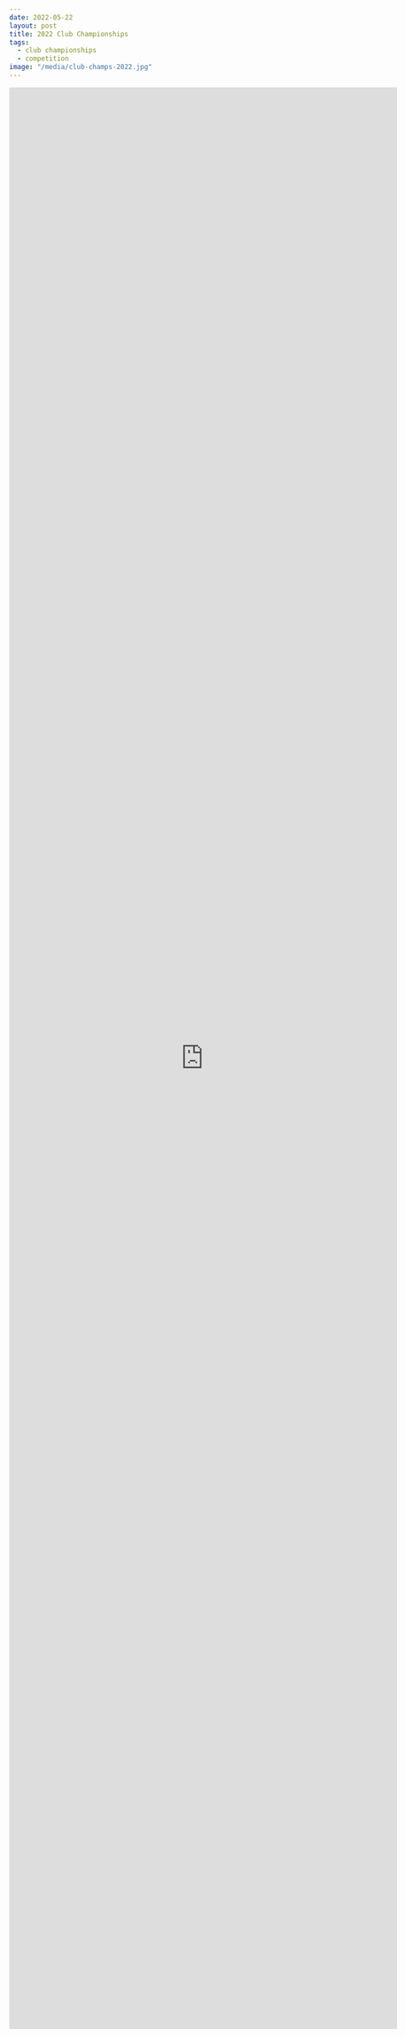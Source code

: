 ```yaml
---
date: 2022-05-22
layout: post
title: 2022 Club Championships
tags:
  - club championships
  - competition
image: "/media/club-champs-2022.jpg"
---
```


<iframe src = "https://docs.google.com/forms/d/e/1FAIpQLSesbf6Q15LG2mclMN1iO5Uf6l0S5wjTdfKLNfW-eQjqQ4TSpw/viewform?vc=0&c=0&w=1&flr=0" width="700" height="3500" frameborder="0" marginheight="0" marginwidth="0">
</iframe>
